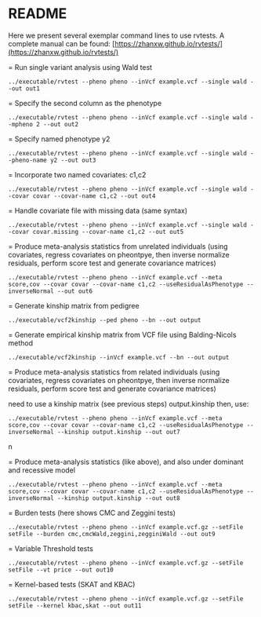 README
======

Here we present several exemplar command lines to use rvtests.
A complete manual can be found: 
[https://zhanxw.github.io/rvtests/](https://zhanxw.github.io/rvtests/)

= Run single variant analysis using Wald test

    ../executable/rvtest --pheno pheno --inVcf example.vcf --single wald --out out1


= Specify the second column as the phenotype

    ../executable/rvtest --pheno pheno --inVcf example.vcf --single wald --mpheno 2 --out out2


= Specify named phenotype y2

    ../executable/rvtest --pheno pheno --inVcf example.vcf --single wald --pheno-name y2 --out out3


= Incorporate two named covariates: c1,c2

    ../executable/rvtest --pheno pheno --inVcf example.vcf --single wald --covar covar --covar-name c1,c2 --out out4

= Handle covariate file with missing data (same syntax)

    ../executable/rvtest --pheno pheno --inVcf example.vcf --single wald --covar covar.missing --covar-name c1,c2 --out out5

= Produce meta-analysis statistics from unrelated individuals (using covariates, regress covariates on pheontpye, then inverse normalize residuals, perform score test and generate covariance matrices)

    ../executable/rvtest --pheno pheno --inVcf example.vcf --meta score,cov --covar covar --covar-name c1,c2 --useResidualAsPhenotype --inverseNormal --out out6

= Generate kinship matrix from pedigree

    ../executable/vcf2kinship --ped pheno --bn --out output

= Generate empirical kinship matrix from VCF file using Balding-Nicols method

    ../executable/vcf2kinship --inVcf example.vcf --bn --out output

= Produce meta-analysis statistics from related individuals (using covariates, regress covariates on pheontpye, then inverse normalize residuals, perform score test and generate covariance matrices)

need to use a kinship matrix (see previous steps) output.kinship
then, use:

    ../executable/rvtest --pheno pheno --inVcf example.vcf --meta score,cov --covar covar --covar-name c1,c2 --useResidualAsPhenotype --inverseNormal --kinship output.kinship --out out7
n

= Produce meta-analysis statistics (like above), and also under dominant and recessive model

    ../executable/rvtest --pheno pheno --inVcf example.vcf --meta score,cov --covar covar --covar-name c1,c2 --useResidualAsPhenotype --inverseNormal --kinship output.kinship --out out8

= Burden tests (here shows CMC and Zeggini tests)

    ../executable/rvtest --pheno pheno --inVcf example.vcf.gz --setFile setFile --burden cmc,cmcWald,zeggini,zegginiWald --out out9

= Variable Threshold tests

    ../executable/rvtest --pheno pheno --inVcf example.vcf.gz --setFile setFile --vt price --out out10

= Kernel-based tests (SKAT and KBAC)

    ../executable/rvtest --pheno pheno --inVcf example.vcf.gz --setFile setFile --kernel kbac,skat --out out11
